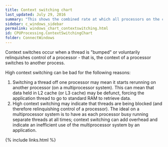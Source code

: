 ```yaml
---
title: Context switching chart
last_updated: July 29, 2016
summary: "This shows the combined rate at which all processors on the computer are switched from one thread to another."
sidebar: c_windows_sidebar
permalink: windows_chart_contextswitching.html
id: CPUProcessing.ContextSwitchingChart
folder: ConnectWindows
---
```



Context switches occur when a thread is "bumped" or voluntarily relinquishes control of a processor - that is, the  context  of a processor switches to another process.

High context switching can be bad for the following reasons:

1. Switching a thread off one processor may mean it starts rerunning on another processor (on a multiprocessor system). This can mean that data held in L2 cache (or L3 cache) may be defunct, forcing the application thread to go to standard RAM to retrieve data.
2. High context switching may indicate that threads are being blocked (and therefore relinquishing control of a processor). The ideal on a multiprocessor system is to have as each processor busy running separate threads at all times; context switching can add overhead and indicate an inefficient use of the multiprocessor system by an application.


{% include links.html %}

